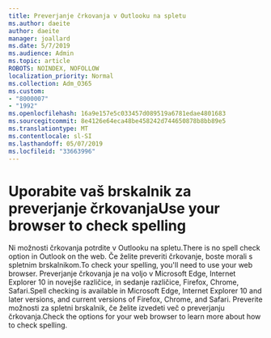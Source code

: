 ```yaml
---
title: Preverjanje črkovanja v Outlooku na spletu
ms.author: daeite
author: daeite
manager: joallard
ms.date: 5/7/2019
ms.audience: Admin
ms.topic: article
ROBOTS: NOINDEX, NOFOLLOW
localization_priority: Normal
ms.collection: Adm_O365
ms.custom:
- "8000007"
- "1992"
ms.openlocfilehash: 16a9e157e5c033457d089519a6781edae4801683
ms.sourcegitcommit: 8e4126e64eca48be458242d744650878b8bb89e5
ms.translationtype: MT
ms.contentlocale: sl-SI
ms.lasthandoff: 05/07/2019
ms.locfileid: "33663996"
---
```

# <a name="use-your-browser-to-check-spelling"></a><span data-ttu-id="765c6-102">Uporabite vaš brskalnik za preverjanje črkovanja</span><span class="sxs-lookup"><span data-stu-id="765c6-102">Use your browser to check spelling</span></span>

<span data-ttu-id="765c6-103">Ni možnosti črkovanja potrdite v Outlooku na spletu.</span><span class="sxs-lookup"><span data-stu-id="765c6-103">There is no spell check option in Outlook on the web.</span></span> <span data-ttu-id="765c6-104">Če želite preveriti črkovanje, boste morali s spletnim brskalnikom.</span><span class="sxs-lookup"><span data-stu-id="765c6-104">To check your spelling, you'll need to use your web browser.</span></span> <span data-ttu-id="765c6-105">Preverjanje črkovanja je na voljo v Microsoft Edge, Internet Explorer 10 in novejše različice, in sedanje različice, Firefox, Chrome, Safari.</span><span class="sxs-lookup"><span data-stu-id="765c6-105">Spell checking is available in Microsoft Edge, Internet Explorer 10 and later versions, and current versions of Firefox, Chrome, and Safari.</span></span> <span data-ttu-id="765c6-106">Preverite možnosti za spletni brskalnik, če želite izvedeti več o preverjanju črkovanja.</span><span class="sxs-lookup"><span data-stu-id="765c6-106">Check the options for your web browser to learn more about how to check spelling.</span></span>